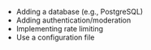 - Adding a database (e.g., PostgreSQL)
- Adding authentication/moderation
- Implementing rate limiting
- Use a configuration file
